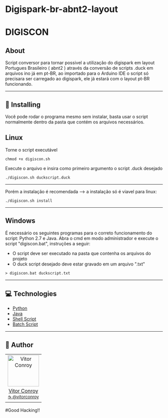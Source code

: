 # Digispark-br-abnt2-layout
# DIGISCON

## About

Script conversor para tornar possivel a utilização do digispark em layout Portugues Brasileiro ( abnt2 ) através da conversão de scripts .duck em arquivos ino já em pt-BR, ao importado para o Arduino IDE o script só precisara ser carregado ao digispark, ele já estará com o layout pt-BR funcionando. 

---

## 💾 Installing

Você pode rodar o programa mesmo sem instalar, basta usar o script normalmente dentro da pasta que contém os arquivos necessários.

## Linux

Torne o script executável
```
chmod +x digiscon.sh
```
Execute o arquivo e insira como primeiro argumento o script .duck desejado
```
./digiscon.sh duckscript.duck
```

<hr>

Porém a instalação é recomendada -->  a instalação só é viavel para linux:

```
./digiscon.sh install
```

<hr>

## Windows

É necessário os seguintes programas para o correto funcionamento do script: Python 2.7 e Java.
Abra o cmd em modo administrador e execute o script "digiscon.bat", instruções a seguir:
    
- O script deve ser executado na pasta que contenha os arquivos do projeto
- O duck script desejado deve estar gravado em um arquivo ".txt"

```    
> digiscon.bat duckscript.txt
```

<hr>

## 💻 Technologies

- [Python](https://www.python.org/)
- [Java](https://docs.oracle.com/javase/7/docs/technotes/guides/language/)
- [Shell Script](https://www.shellscript.sh/)
- [Batch Script](https://www.tutorialspoint.com/batch_script/index.htm)

<hr>

## 📖 Author
<table>
  <tr>
    <td  align=center>
        <img src="https://avatars0.githubusercontent.com/u/64869691?s=460&u=55a251a576b8f0a784a65c555a6da34eefeb9f1a&v=4" width="100px" alt="Vitor Conroy">
        <a href="https://github.com/str4vinsk">
          <br>
            Vitor Conroy
          </br>
        </a>
        <sub>
          <a href="https://www.instagram.com/vitorconroy/" alt="instagram">
            ☕️ @vitorconroy
          </a>
        </sub>
    </td>
  </tr>
</table>


#Good Hacking!!
